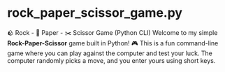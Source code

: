 # rock_paper_scissor_game.py
🪨 Rock - 📃 Paper - ✂️ Scissor Game (Python CLI)  Welcome to my simple **Rock-Paper-Scissor** game built in Python! 🎮 This is a fun command-line game where you can play against the computer and test your luck. The computer randomly picks a move, and you enter yours using short keys. 
